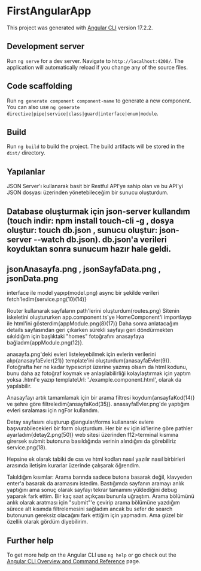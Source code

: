# FirstAngularApp

This project was generated with [Angular CLI](https://github.com/angular/angular-cli) version 17.2.2.

## Development server

Run `ng serve` for a dev server. Navigate to `http://localhost:4200/`. The application will automatically reload if you change any of the source files.

## Code scaffolding

Run `ng generate component component-name` to generate a new component. You can also use `ng generate directive|pipe|service|class|guard|interface|enum|module`.

## Build

Run `ng build` to build the project. The build artifacts will be stored in the `dist/` directory.

## Yapılanlar

JSON Server'ı kullanarak basit bir Restful API'ye sahip olan ve bu API'yi JSON dosyası üzerinden yönetebileceğim bir sunucu oluşturdum.

Database oluşturmak için json-server kullandım (touch indir: npm install touch-cli -g , dosya oluştur: touch db.json , sunucu oluştur: json-server --watch db.json).
db.json'a verileri koyduktan sonra sunucum hazır hale geldi.
-
jsonAnasayfa.png , jsonSayfaData.png , jsonData.png
-

interface ile model yapıp(model.png) async bir şekilde verileri fetch'ledim{service.png(10)(14)}

Router kullanarak sayfaların path'lerini oluşturdum(routes.png)
Sitenin iskeletini oluştururken app.component.ts'ye HomeComponent'i importlayıp <router-outlet></router-outlet> ile html'ini gösterdim{appModule.png(8)(17)}
Daha sonra anlatacağım details sayfasından geri çıkarken sürekli sayfayı geri döndürmekten sıkıldığım için başlıktaki "homes" fotoğrafını anasayfaya bağladım{appModule.png(12)}.

anasayfa.png'deki evleri listeleyebilmek için evlerin verilerini alıp{anasayfaEvler(21)} template'ini oluşturdum{anasayfaEvler(9)}. Fotoğrafta her ne kadar typescript üzerine yazmış 
olsam da html kodunu, bunu daha az fotoğraf koymak ve anlaşılabilirliği kolaylaştırmak için yaptım yoksa .html'e yazıp templateUrl: './example.component.html', olarak da yapılabilir.

Anasayfayı artık tamamlamak için bir arama filtresi koydum{ansayfaKod(14)} ve şehre göre filtreledim{ansayfaKod(35)}. anasayfaEvler.png'de yaptığım evleri sıralaması için ngFor kullandım.

Detay sayfasını oluşturup @angular/forms kullanarak evlere başvurabilecekleri bir form oluşturdum. Her bir ev için id'lerine göre pathler ayarladım{detay2.png(50)}
web sitesi üzerinden f12>terminal kısmına girersek submit butonuna basıldığında verinin alındığını da görebiliriz service.png(18).

Hepsine ek olarak tabiki de css ve html kodları nasıl yazılır nasıl birbirleri arasında iletişim kurarlar üzerinde çalışarak öğrendim.



Takıldığım kısımlar: Arama barında sadece butona basarak değil, klavyeden enter'a basarak da aramasını istedim. Bastığımda sayfanın aramayı anlık yaptığını ama sonuç olarak sayfayı tekrar
tamamını yüklediğini debug yaparak fark ettim. Bir kaç saat açıkçası bununla uğraştım. Arama bölümünü anlık olarak aratması için "submit"'e çevirip arama bölümüne yazdığım sürece
alt kısımda filtrelemesini sağladım ancak bu sefer de search butonunun gereksiz olacağını fark ettiğim için yapmadım. Ama güzel bir özellik olarak gördüm diyebilirim.




## Further help

To get more help on the Angular CLI use `ng help` or go check out the [Angular CLI Overview and Command Reference](https://angular.io/cli) page.
